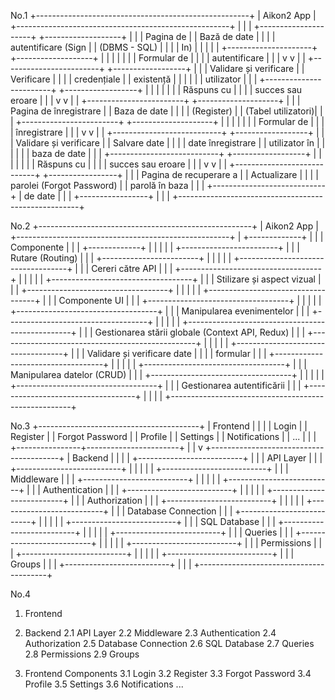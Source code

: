 
No.1
+-----------------------------------------------------+
|                       Aikon2 App                    |
+-----------------------------------------------------+
|                                                     |
| +---------------------+       +-------------------+ |
| | Pagina de           |       |   Bază de date    | |
| | autentificare (Sign |       |   (DBMS - SQL)    | |
| | In)                 |       |                   | |
| +---------------------+       +-------------------+ |
|               |                            |        |
|               |        Formular de         |        |
|               |      autentificare         |        |
|               v                            v        |
| +------------------------+   +------------------+   |
| | Validare și verificare |   | Verificare       |   |
| | credențiale            |   | existență        |   |
| |                        |   | utilizator       |   |
| +------------------------+   +------------------+   |
|               |                            |        |
|               |       Răspuns cu           |        |
|               |   succes sau eroare        |        |
|               v                            v        |
| +------------------------+ +--------------------+   |
| | Pagina de înregistrare | | Baza de date       |   |
| | (Register)             | | (Tabel utilizatori)|   |
| +------------------------+ +--------------------+   |
|               |                            |        |
|               |         Formular de        |        |
|               |       înregistrare         |        |
|               v                            v        |
| +---------------------------+ +------------------+  |
| | Validare și verificare    | | Salvare date     |  |
| | date înregistrare         | | utilizator în    |  |
| |                           | | baza de date     |  |
| +---------------------------+ +------------------+  |
|               |                            |        |
|               |         Răspuns cu         |        |
|               |     succes sau eroare      |        |
|               v                            v        |
| +----------------------------+ +-----------------+  |
| | Pagina de recuperare a     | | Actualizare     |  |
| | parolei (Forgot Password)  | | parolă în baza  |  |
| +----------------------------+ | de date         |  |
|                                +-----------------+  |
|                                                     |
+-----------------------------------------------------+

No.2
+-----------------------------------------------------+
|                          Aikon2 App                 |
+-----------------------------------------------------+
|                       +-------------+               |
|                       |  Componente |               |
|                       +-------------+               |
|                             |                       |
|               +------------------------+            |
|               |    Rutare (Routing)    |            |
|               +------------------------+            |
|                             |                       |
|       +-----------------------------------+         |
|       |         Cereri către API          |         |
|       +-----------------------------------+         |
|                             |                       |
|       +-----------------------------------+         |
|       |    Stilizare și aspect vizual     |         |
|       +-----------------------------------+         |
|                             |                       |
|       +-----------------------------------+         |
|       |           Componente UI           |         |
|       +-----------------------------------+         |
|                             |                       |
|       +-----------------------------------+         |
|       |    Manipularea evenimentelor      |         |
|       +-----------------------------------+         |
|                             |                       |
| +-------------------------------------------------+ |
| | Gestionarea stării globale (Context API, Redux) | | 
| +-------------------------------------------------+ |
|                             |                       |
|       +-----------------------------------+         |
|       |   Validare și verificare date     |         |
|       |               formular            |         |
|       +-----------------------------------+         |
|                             |                       |
|       +-----------------------------------+         |
|       |     Manipularea datelor (CRUD)    |         |
|       +-----------------------------------+         |
|                             |                       |
|       +-----------------------------------+         |
|       |    Gestionarea autentificării     |         |
|       +-----------------------------------+         |
|                             |                       |
+-----------------------------------------------------+
 
 No.3
+----------------------------------------+
|              Frontend                  |
|                                        |
|  Login                                 |
|  Register                              |
|  Forgot Password                       |
|  Profile                               |
|  Settings                              |
|  Notifications                         |
|  ...                                   |
|                                        |
+----------------+-----------------------+
                 |
                 |
                 v
+----------------------------------------+
|              Backend                   |
|                                        |
|    +--------------------------+        |
|    |        API Layer         |        |
|    +--------------------------+        |
|                 |                      |
|    +--------------------------+        |
|    |   Middleware             |        |
|    +--------------------------+        |
|                 |                      |
|    +--------------------------+        |
|    |   Authentication         |        |
|    +--------------------------+        |
|                 |                      |
|    +--------------------------+        |
|    |   Authorization          |        |
|    +--------------------------+        |
|                 |                      |
|    +--------------------------+        |
|    |   Database Connection    |        |
|    +--------------------------+        |
|                 |                      |
|    +--------------------------+        |
|    |      SQL Database        |        |
|    +--------------------------+        |
|                 |                      |
|    +--------------------------+        |
|    |         Queries          |        |
|    +--------------------------+        |
|                 |                      |
|    +--------------------------+        |
|    |       Permissions        |        |
|    +--------------------------+        |
|                 |                      |
|    +--------------------------+        |
|    |         Groups            |       |
|    +--------------------------+        |
|                                        |
+----------------------------------------+

No.4
 1. Frontend
 2. Backend
    2.1 API Layer
    2.2 Middleware
    2.3 Authentication
    2.4 Authorization
    2.5 Database Connection
    2.6 SQL Database
    2.7 Queries
    2.8 Permissions
    2.9 Groups
    
 3. Frontend Components
    3.1 Login
    3.2 Register
    3.3 Forgot Password
    3.4 Profile
    3.5 Settings
    3.6 Notifications
    ...
